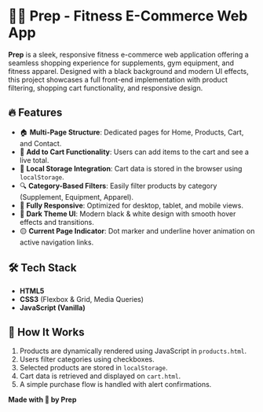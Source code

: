 # 🏋️‍♂️ Prep - Fitness E-Commerce Web App

**Prep** is a sleek, responsive fitness e-commerce web application offering a seamless shopping experience for supplements, gym equipment, and fitness apparel. Designed with a black background and modern UI effects, this project showcases a full front-end implementation with product filtering, shopping cart functionality, and responsive design.

## 🔥 Features

- 🏠 **Multi-Page Structure**: Dedicated pages for Home, Products, Cart, and Contact.
- 🛒 **Add to Cart Functionality**: Users can add items to the cart and see a live total.
- 🧾 **Local Storage Integration**: Cart data is stored in the browser using `localStorage`.
- 🔍 **Category-Based Filters**: Easily filter products by category (Supplement, Equipment, Apparel).
- 📱 **Fully Responsive**: Optimized for desktop, tablet, and mobile views.
- 🎨 **Dark Theme UI**: Modern black & white design with smooth hover effects and transitions.
- 🟡 **Current Page Indicator**: Dot marker and underline hover animation on active navigation links.



## 🛠️ Tech Stack

- **HTML5**
- **CSS3** (Flexbox & Grid, Media Queries)
- **JavaScript (Vanilla)**

## 🧠 How It Works

1. Products are dynamically rendered using JavaScript in `products.html`.
2. Users filter categories using checkboxes.
3. Selected products are stored in `localStorage`.
4. Cart data is retrieved and displayed on `cart.html`.
5. A simple purchase flow is handled with alert confirmations.


**Made with 💪 by Prep**
